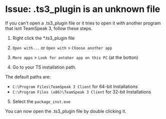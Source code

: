 # Issue: .ts3_plugin is an unknown file

If you can't open a .ts3_plugin file or it tries to open it with another program that isnt TeamSpeak 3, follow these steps.

1. Right click the *.ts3_plugin file

2. `Open with...` or `Open with` > `Choose another app`

3. `More apps` > `Look for antoher app on this PC` (at the botton)

4. Go to your TS installation path.

The default paths are:
- `C:\Program Files\TeamSpeak 3 Client` for 64-bit Installations
- `C:\Program Files (x86)\TeamSpeak 3 Client` for 32-bit Installations

5. Select the `package_inst.exe`

You can now open the .ts3_plugin file by double clicking it.